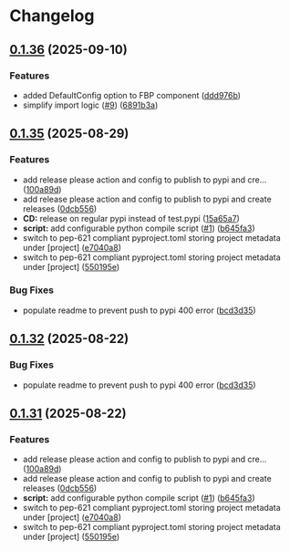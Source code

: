 # Changelog

## [0.1.36](https://github.com/zalf-rpm/mas_capnproto_schemas/compare/v0.1.35...v0.1.36) (2025-09-10)


### Features

* added DefaultConfig option to FBP component ([ddd976b](https://github.com/zalf-rpm/mas_capnproto_schemas/commit/ddd976ba1401552b5bceddc4471655735da4dfeb))
* simplify import logic  ([#9](https://github.com/zalf-rpm/mas_capnproto_schemas/issues/9)) ([6891b3a](https://github.com/zalf-rpm/mas_capnproto_schemas/commit/6891b3ac5b121958e255ff976c9bfb8e3b59e59b))

## [0.1.35](https://github.com/zalf-rpm/mas_capnproto_schemas/compare/v0.1.34...v0.1.35) (2025-08-29)


### Features

* add release please action and config to publish to pypi and cre… ([100a89d](https://github.com/zalf-rpm/mas_capnproto_schemas/commit/100a89dc9da6fe20738cdba35ce0fd6a32b448af))
* add release please action and config to publish to pypi and create releases ([0dcb556](https://github.com/zalf-rpm/mas_capnproto_schemas/commit/0dcb55622acf011530a6dd6eb7c3a4800208157b))
* **CD:** release on regular pypi instead of test.pypi ([15a65a7](https://github.com/zalf-rpm/mas_capnproto_schemas/commit/15a65a76402059ae354378298452fb3161747271))
* **script:** add configurable python compile script ([#1](https://github.com/zalf-rpm/mas_capnproto_schemas/issues/1)) ([b645fa3](https://github.com/zalf-rpm/mas_capnproto_schemas/commit/b645fa386092972cec8a7592c762957df6ae478a))
* switch to pep-621 compliant pyproject.toml storing project metadata under [project] ([e7040a8](https://github.com/zalf-rpm/mas_capnproto_schemas/commit/e7040a887a364b0e4d6c44ac9e183c22bcf6467d))
* switch to pep-621 compliant pyproject.toml storing project metadata under [project] ([550195e](https://github.com/zalf-rpm/mas_capnproto_schemas/commit/550195ec32158cc8570062266eebe9f88e261b7a))


### Bug Fixes

* populate readme to prevent push to pypi 400 error ([bcd3d35](https://github.com/zalf-rpm/mas_capnproto_schemas/commit/bcd3d359f41b2e9dbf32ed39a311e08cefec0e71))

## [0.1.32](https://github.com/zalf-rpm/mas_capnproto_schemas/compare/v0.1.31...v0.1.32) (2025-08-22)


### Bug Fixes

* populate readme to prevent push to pypi 400 error ([bcd3d35](https://github.com/zalf-rpm/mas_capnproto_schemas/commit/bcd3d359f41b2e9dbf32ed39a311e08cefec0e71))

## [0.1.31](https://github.com/zalf-rpm/mas_capnproto_schemas/compare/v0.1.30...v0.1.31) (2025-08-22)


### Features

* add release please action and config to publish to pypi and cre… ([100a89d](https://github.com/zalf-rpm/mas_capnproto_schemas/commit/100a89dc9da6fe20738cdba35ce0fd6a32b448af))
* add release please action and config to publish to pypi and create releases ([0dcb556](https://github.com/zalf-rpm/mas_capnproto_schemas/commit/0dcb55622acf011530a6dd6eb7c3a4800208157b))
* **script:** add configurable python compile script ([#1](https://github.com/zalf-rpm/mas_capnproto_schemas/issues/1)) ([b645fa3](https://github.com/zalf-rpm/mas_capnproto_schemas/commit/b645fa386092972cec8a7592c762957df6ae478a))
* switch to pep-621 compliant pyproject.toml storing project metadata under [project] ([e7040a8](https://github.com/zalf-rpm/mas_capnproto_schemas/commit/e7040a887a364b0e4d6c44ac9e183c22bcf6467d))
* switch to pep-621 compliant pyproject.toml storing project metadata under [project] ([550195e](https://github.com/zalf-rpm/mas_capnproto_schemas/commit/550195ec32158cc8570062266eebe9f88e261b7a))
